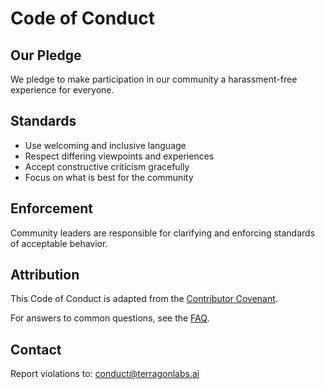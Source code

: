 # Code of Conduct

## Our Pledge

We pledge to make participation in our community a harassment-free experience for everyone.

## Standards

* Use welcoming and inclusive language
* Respect differing viewpoints and experiences
* Accept constructive criticism gracefully
* Focus on what is best for the community

## Enforcement

Community leaders are responsible for clarifying and enforcing standards of acceptable behavior.

## Attribution

This Code of Conduct is adapted from the [Contributor Covenant](https://www.contributor-covenant.org/version/2/1/code_of_conduct/).

For answers to common questions, see the [FAQ](https://www.contributor-covenant.org/faq).

## Contact

Report violations to: conduct@terragonlabs.ai
